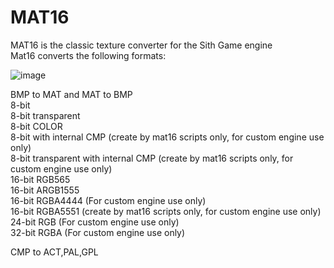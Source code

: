 # MAT16
MAT16 is the classic texture converter for the Sith Game engine                       
Mat16 converts the following formats:                         

![image](https://user-images.githubusercontent.com/93382571/209023283-abca2cc0-e428-4979-b0b1-ef80c8533701.png)

BMP to MAT and MAT to BMP                         
    8-bit                          
    8-bit transparent                          
    8-bit COLOR                         
    8-bit with internal CMP (create by mat16 scripts only, for custom engine use only)                         
    8-bit transparent with internal CMP (create by mat16 scripts only, for custom engine use only)                         
    16-bit RGB565                         
    16-bit ARGB1555                         
    16-bit RGBA4444 (For custom engine use only)                         
    16-bit RGBA5551 (create by mat16 scripts only, for custom engine use only)                         
    24-bit RGB (For custom engine use only)                         
    32-bit RGBA (For custom engine use only)                                  

CMP to ACT,PAL,GPL                         
